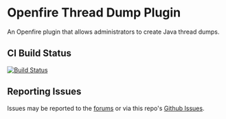# Openfire Thread Dump Plugin

An Openfire plugin that allows administrators to create Java thread dumps.

## CI Build Status

[![Build Status](https://github.com/igniterealtime/openfire-threaddump-plugin/workflows/Java%20CI/badge.svg)](https://github.com/igniterealtime/openfire-threaddump-plugin/actions)

## Reporting Issues

Issues may be reported to the [forums](https://discourse.igniterealtime.org) or via this repo's [Github Issues](https://github.com/igniterealtime/openfire-threaddump-plugin).
